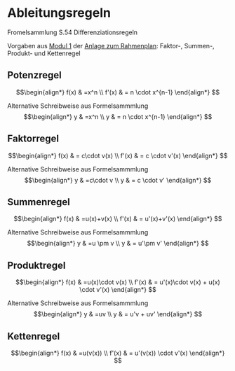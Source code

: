 # Ableitungsregeln

Fromelsammlung S.54 Differenziationsregeln

Vorgaben aus [Modul 1](/modul1/README.md) der [Anlage zum Rahmenplan](/anlage-zum-rahmenplan/inhaltsbezogene-mathematische-kompetenzen.md): Faktor-, Summen-, Produkt- und Kettenregel

## Potenzregel

$$\begin{align*}
f(x) & =x^n \\
f'(x) & = n \cdot x^{n-1}
\end{align*}
$$

Alternative Schreibweise aus Formelsammmlung
$$\begin{align*}
y & =x^n \\
y & = n \cdot x^{n-1}
\end{align*}
$$

## Faktorregel
$$\begin{align*}
f(x) & = c\cdot v(x) \\
f'(x) & = c \cdot v'(x)
\end{align*}
$$

Alternative Schreibweise aus Formelsammmlung
$$\begin{align*}
y & =c\cdot v \\
y & = c \cdot v'
\end{align*}
$$

## Summenregel
$$\begin{align*}
f(x) & =u(x)+v(x) \\
f'(x) & = u'(x)+v'(x)
\end{align*}
$$

Alternative Schreibweise aus Formelsammmlung
$$\begin{align*}
y & =u \pm v \\
y & = u'\pm v'
\end{align*}
$$


## Produktregel
$$\begin{align*}
f(x) & =u(x)\cdot v(x) \\
f'(x) & = u'(x)\cdot v(x) + u(x) \cdot v'(x)
\end{align*}
$$

Alternative Schreibweise aus Formelsammmlung
$$\begin{align*}
y & =uv \\
y & = u'v + uv'
\end{align*}
$$

## Kettenregel
$$\begin{align*}
f(x) & =u(v(x)) \\
f'(x) & = u'(v(x)) \cdot v'(x)
\end{align*}
$$


